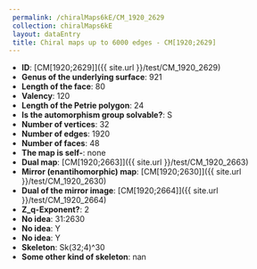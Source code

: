 ```yaml
--- 
 permalink: /chiralMaps6kE/CM_1920_2629 
 collection: chiralMaps6kE
 layout: dataEntry
 title: Chiral maps up to 6000 edges - CM[1920;2629]
---
```


- **ID**: [CM[1920;2629]]({{ site.url }}/test/CM_1920_2629)
- **Genus of the underlying surface**: 921
- **Length of the face**: 80
- **Valency**: 120
- **Length of the Petrie polygon**: 24
- **Is the automorphism group solvable?**: S
- **Number of vertices**: 32
- **Number of edges**: 1920
- **Number of faces**: 48
- **The map is self-**: none
- **Dual map**: [CM[1920;2663]]({{ site.url }}/test/CM_1920_2663)
- **Mirror (enantihomorphic) map**: [CM[1920;2630]]({{ site.url }}/test/CM_1920_2630)
- **Dual of the mirror image**: [CM[1920;2664]]({{ site.url }}/test/CM_1920_2664)
- **Z_q-Exponent?**: 2
- **No idea**:  31:2630
- **No idea**: Y
- **No idea**: Y
- **Skeleton**: Sk(32;4)^30
- **Some other kind of skeleton**: nan
